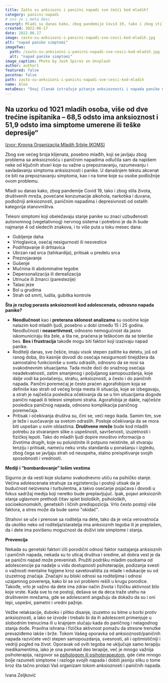 ```yaml
---
title: Zašto su anksiozni i panični napadi sve češći kod mladih? 
category: panicni-napadi
# ovo je i meta desc
excerpt: Mladi su danas kako, zbog pandemije Covid 19, tako i zbog stila života, društvenih mreža, povećane konzumacije alkohola, narkotika i duvana, podložniji anksioznosti paničnim napadima i depresivnosti od ostalih kategorija stanovništva.
created: 2022-06-17
date: 2022.06.17
image: zasto-su-anksiozni-i-panicni-napadi-sve-cesci-kod-mladih.jpg
alt: "napad panike simptomi"
imageTwo:
  path: /zasto-su-anksiozni-i-panicni-napadi-sve-cesci-kod-mladih.jpg
  alt: "napad panike simptomi"
image_caption: Photo by Josh Spires on Unsplash
author: author1
featured: false
pocetna: false
path: zasto-su-anksiozni-i-panicni-napadi-sve-cesci-kod-mladih
name: Aloo
metaDesc: "Ovaj članak istražuje pitanje anksioznosti i napada panike među mladim ljudima, kako se prepoznaju, njihove uzroke, prevenciju i moguće tretmane."
---
```


## Na uzorku od 1021 mladih osoba, više od dve trećine ispitanika – 68,5 odsto ima anksioznost i 51,9 odsto ima simptome umerene ili teške depresije“
[Izvor: Krovna Organizacija Mladih Srbije (KOMS)](https://koms.rs/2021/12/24/objavljeni-rezultati-istrazivanja-zdravlje-mladih-polozaj-i-potrebe-mladih-u-republici-srbiji/)

Zbog sve većeg broja klijenata, posebno mlađih, koji se javljaju zbog problema sa anksioznošću i
paničnim napadima odlučila sam da napišem neke od ključnih stvari koje su važne u
prepoznavanju, razumevanju i savladavanju simptoma anksioznosti i panike. U današnjem tekstu
akcenat će biti na prepoznavanju simptoma, kao i na tome koje su osobe podložnije ovom
problemu.

Mladi su danas kako, zbog pandemije Covid 19, tako i zbog stila života, društvenih mreža,
povećane konzumacije alkohola, narkotika i duvana, podložniji anksioznosti, paničnim napadima
i depresivnosti od ostalih kategorija stanovništva.

Telesni simptomi koji obeležavaju stanje panike su znaci uzbuđenosti autonomnog
(vegetativnog) nervnog sistema i potrebno je da ih bude najmanje 4 od sledećih znakova, i to
više puta u toku mesec dana:

- Gubljenje daha
- Vrtoglavica, osećaj nesigurnosti ili nesvestice
- Podrhtavanje ili drhtavica
- Ubrzan rad srca (tahikardija), pritisak u predelu srca
- Preznojavanje
- Gušenje
- Mučnina ili abdominalne tegobe
- Depersonalizacija ili derealizacija
- Utrnuće ili žmarci (parestezije)
- Talasi jeze
- Bol u grudima
- Strah od smrti, ludila, gubitka kontrole


**Šta je razlog porasta anksioznosti kod adolescenata, odnosno napada panike?**

- **Neodlučnost** kao i **preterana sklonost analizama** su osobine koje nalazim kod mladih
ljudi, posebno u dobi između 15 i 25 godina. Neodlučnost i **neasertivnost**, odnosno
nemogućnost da jasno iskomuniciraju šta žele, a šta ne, praćena je teškoćom da se toleriše
bes. **Bes i frustracija** takođe mogu biti faktori koji izazivaju napad panike.
- Roditelji danas, sve češće, imaju visok stepen zaštite ka detetu, još od ranog doba, što
kasnije dovodi do osećaja nesigurnosti tinejdžera da samostalno funkcioniše u svetu
odraslih, odnosno da se nosi sa svakodnevnim situacijama. Tada može doći do snažnog osećaja neadekvatnosti, zatim smanjenog i poljuljanog samopouzdanja, koje dalje vodi ka
povlačenju, strahu, anksioznosti, a često i do paničnih napada. Panični poremećaj je često
praćen agorafobijom koja se definiše kao strah od većeg broja mesta ili situacija, koje se
izbegavaju, a strah je najčešća posledica očekivanja da se u tim situacijama dogode
panični napadi ili telesni simptomi straha. Agorafobija je dakle, najčešće posledica
paničnog napada, odnosno komplikacija paničnog poremećaja.
- Pritisak i očekivanja društva su, čini se, veći nego ikada. Samim tim, sve je teže i
suočavanje sa svetom odraslih. Postoje očekivanja da se mora biti uspešan u svim
oblastima. **Društvene mreže** bude kod mladih potrebu za stvaranjem slike o uspešnosti,
savršenosti, izuzetnosti i fizičkoj lepoti. Tako do mladih ljudi dopire mnoštvo informacija
o životima drugih, koje su poluistinite ili potpuno neistinite, ali stvaraju tenziju i pritisak,
nameću neku vrstu standarda u ponašanju i izgledu, zbog čega se javljaju strah od
neuspeha, stalno preispitivanje svojih sposobnosti i vrednosti.

**Mediji i “bombardovanje” lošim vestima**

Sigurno je da vesti koje slušamo svakodnevno utiču na psihičko stanje. Većina adolescenata
strahuje za egzistenciju i postoji utisak da je budućnost neizvesna i turbulentna, a takvo osećanje
pojačava i dovodi u fokus sadržaj medija koji neretko bude preplavljujuć. Ipak, pojavi
anksioznih stanja uglavnom prethodi čitav splet bioloških, psiholoških, socioekonomskih,
genetskih i ličnih predispozicija. Vrlo često postoji više faktora, a stres može da bude samo "okidač".

Strahovi se uče i prenose sa roditelja na dete, tako da je veća verovatnoća da ukoliko neko od
roditelja/staratelja ima anksioznih tegoba ili je preplašen, da i dete ima povišenu mogućnost da
doživi iste simptome i stanja.

**Prevencija**

Nekada su genetski faktori i/ili porodični odnosi faktor nastajanja anksioznih i paničnih napada,
nekada su to uticaj društva i sredine, ali dobra vest je da se panični napad može prevenirati.
Pružiti podršku mladim osobama od adolescencije pa nadalje u vidu dostupnosti psihoterapije,
podizanja svesti o važnosti mentalne higijene kroz savetovališta za mlade i edukacije su od
izuzetnog značaja. Značajni su bliski odnosi sa roditeljima i odnosi uzajamnog poverenja, kako
bi se svi problemi rešili u krugu porodice. Takođe, vrlo je važno da dete ima zdrav način života i
fizičku aktivnost bilo koje vrste. Kada sve to ne postoji, dešava se da deca traže utehu na
društvenim mrežama, gde se adolescenti angažuju da dokažu da su i oni lepi, uspešni, pametni i
vredni pažnje.

Vežbe relaksacije, duboko i plitko disanje, izuzetno su bitne u borbi protiv anksioznosti, a lako
se izvode i trebalo bi da ih adolescent primenjuje u slobodnim trenucima ili u krajnjem slučaju
kada do paničnog i nelagodnog stanja dođe. Pravilna ishrana i fizička aktivnost pomažu da
stresne trenutke prevaziđemo lakše i brže. Tokom Vašeg oporavka od anksioznosti/paničnih
napada razvićete veći stepen samopouzdanja, svesnosti, ali i optimističniji i vedriji pogled na
život. Oporavak od ovih tegoba ne uključuje samo terapiju medikamentima, iako je ona ponekad
deo terapije, već je mnogo važnija psihoterapija, razgovor sa [psihologom ili psihoterapeutom](/blog/psihoterapija/razlika-izmedju-psihologa-psihijatra-i-psihoterapeuta/), gde ćete mnogo bolje razumeti simptome i razloge svojih napada i dobiti jasniju sliku o tome kroz šta tačno prolazi Vaš organizam tokom anksioznosti i paničnih napada.


Ivana Zeljković
